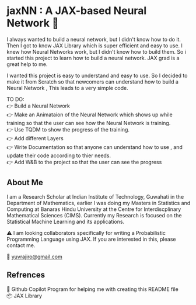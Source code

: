 # jaxNN : A JAX-based Neural Network :page_facing_up:

I always wanted to build a neural network, but I didn't know how to do it. 
Then I got to know JAX Library which is super efficient and easy to use. I 
knew how Neural Networks work, but I didn't know how to build them. So i 
started this project to learn how to build a neural network. JAX grad is a 
great help to me. 

I wanted this project is easy to understand and easy to use. So I decided 
to make it from Scratch so that newcomers can understand how to build a 
Neural Network , This leads to a very simple code. 

TO DO:  
:point_right: Build a Neural Network  
:point_right: Make an Animataion of the Neural Network which shows up while   
training so that the user can see how the Neural Network is training.  
:point_right: Use TQDM to show the progress of the training.  
:point_right: Add different Layers  
:point_right: Write Documentation so that anyone can understand how to use ,
and update their code according to thier needs.  
:point_right: Add W&B to the project so that the user can see the progress 


## About Me

I am a Research Scholar at Indian Institute of Technology, Guwahati in the 
Department of Mathematics, earlier I was doing my Masters in Statistics and 
Computing at Banaras Hindu University at the Centre for Interdiscplinary 
Mathematical Sciences (CIMS). Currently my Research is focused on the 
Statistical Machine Learning and its applications.  

:warning: I am looking collaborators specifically for writing a Probabilistic 
Programming Language using JAX. If you are interested in this, please 
contact me.   

:incoming_envelope: yuvrajiro@gmail.com  


## Refrences  

:robot: Github Copilot Program for helping me with creating this README file  
:package: JAX Library  
